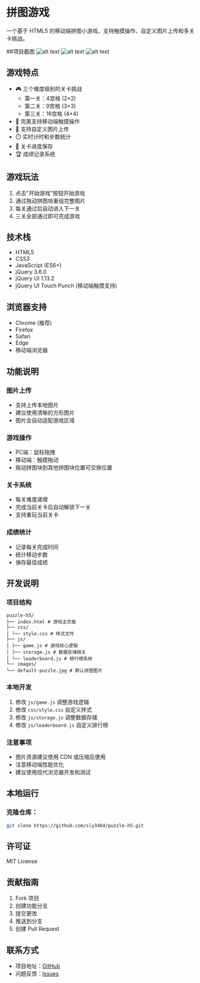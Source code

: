# 拼图游戏

一个基于 HTML5 的移动端拼图小游戏，支持触摸操作、自定义图片上传和多关卡挑战。

##项目截图
![alt text](images/image.png)
![alt text](images/image-1.png)
![alt text](images/image-2.png)

## 游戏特点

- 🎮 三个难度级别的关卡挑战
  - 第一关：4宫格 (2×2)
  - 第二关：9宫格 (3×3)
  - 第三关：16宫格 (4×4)
- 📱 完美支持移动端触摸操作
- 📸 支持自定义图片上传
- ⏱️ 实时计时和步数统计
- 🎯 关卡进度保存
- 🏆 成绩记录系统


## 游戏玩法

1. 点击"开始游戏"按钮开始游戏
2. 通过拖动拼图块重组完整图片
3. 每关通过后自动进入下一关
4. 三关全部通过即可完成游戏


## 技术栈

- HTML5
- CSS3
- JavaScript (ES6+)
- jQuery 3.6.0
- jQuery UI 1.13.2
- jQuery UI Touch Punch (移动端触摸支持)

## 浏览器支持

- Chrome (推荐)
- Firefox
- Safari
- Edge
- 移动端浏览器

## 功能说明


### 图片上传
- 支持上传本地图片
- 建议使用清晰的方形图片
- 图片会自动适配游戏区域

### 游戏操作
- PC端：鼠标拖拽
- 移动端：触摸拖动
- 拖动拼图块到其他拼图块位置可交换位置

### 关卡系统
- 每关难度递增
- 完成当前关卡后自动解锁下一关
- 支持重玩当前关卡

### 成绩统计
- 记录每关完成时间
- 统计移动步数
- 保存最佳成绩

## 开发说明


### 项目结构
    puzzle-h5/
    ├── index.html # 游戏主页面
    ├── css/
    │ └── style.css # 样式文件
    ├── js/
    │ ├── game.js # 游戏核心逻辑
    │ ├── storage.js # 数据存储相关
    │ └── leaderboard.js # 排行榜系统
    └── images/
    └── default-puzzle.jpg # 默认拼图图片


### 本地开发
1. 修改 `js/game.js` 调整游戏逻辑
2. 修改 `css/style.css` 自定义样式
3. 修改 `js/storage.js` 调整数据存储
4. 修改 `js/leaderboard.js` 自定义排行榜

### 注意事项
- 图片资源建议使用 CDN 或压缩后使用
- 注意移动端性能优化
- 建议使用现代浏览器开发和测试

## 本地运行

### 克隆仓库：
```bash
git clone https://github.com/sly3464/puzzle-h5.git
```

## 许可证

MIT License

## 贡献指南

1. Fork 项目
2. 创建功能分支
3. 提交更改
4. 推送到分支
5. 创建 Pull Request

## 联系方式

- 项目地址：[GitHub](https://github.com/sly3464/puzzle-h5)
- 问题反馈：[Issues](https://github.com/sly3464/puzzle-h5/issues)
